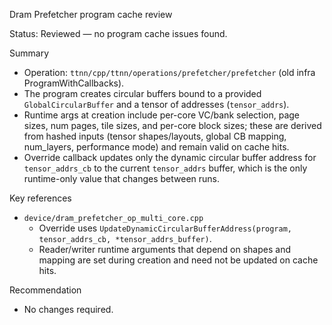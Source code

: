 Dram Prefetcher program cache review

Status: Reviewed — no program cache issues found.

Summary
- Operation: `ttnn/cpp/ttnn/operations/prefetcher/prefetcher` (old infra ProgramWithCallbacks).
- The program creates circular buffers bound to a provided `GlobalCircularBuffer` and a tensor of addresses (`tensor_addrs`).
- Runtime args at creation include per-core VC/bank selection, page sizes, num pages, tile sizes, and per-core block sizes; these are derived from hashed inputs (tensor shapes/layouts, global CB mapping, num_layers, performance mode) and remain valid on cache hits.
- Override callback updates only the dynamic circular buffer address for `tensor_addrs_cb` to the current `tensor_addrs` buffer, which is the only runtime-only value that changes between runs.

Key references
- `device/dram_prefetcher_op_multi_core.cpp`
  - Override uses `UpdateDynamicCircularBufferAddress(program, tensor_addrs_cb, *tensor_addrs_buffer)`.
  - Reader/writer runtime arguments that depend on shapes and mapping are set during creation and need not be updated on cache hits.

Recommendation
- No changes required.
